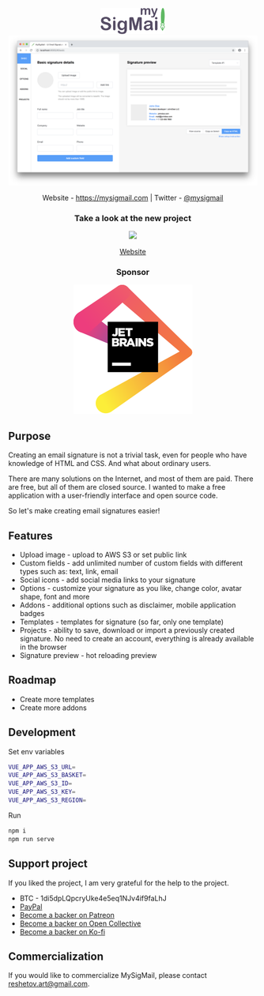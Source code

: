 <p align="center">
  <img src="./logo.png" width="130px">
  <img src="./screenshot.png">
</p>
<p align="center">
  Website - <a href="https://mysigmail.com">https://mysigmail.com</a> | Twitter - <a href="https://twitter.com/mysigmail">@mysigmail</a>
</p>

<h3 align="center">Take a look at the new project</h3>
<p align="center">
  <a href="https://mysigmail.com/card/?ref=github" target="_blank" rel="noopener">
    <img width="400" src="https://mysigmail.s3.eu-central-1.amazonaws.com/upload/msmc-preview.gif">
  </a>
</p>

<p align="center">
  <a href="https://mysigmail.com/card/?ref=github" target="_blank" rel="noopener">Website</a>
</p>


<h3 align="center">Sponsor</h3>
<p align="center">
  <a href="https://www.jetbrains.com/?from=mysigmail" target="_blank" rel="noopener">
    <img src="./jetbrains.svg">
  </a>
</p>

## Purpose

Creating an email signature is not a trivial task, even for people who have knowledge of HTML and CSS. And what about ordinary users.

There are many solutions on the Internet, and most of them are paid. There are free, but all of them are closed source. I wanted to make a free application with a user-friendly interface and open source code.

So let's make creating email signatures easier!

## Features

- Upload image - upload to AWS S3 or set public link
- Custom fields - add unlimited number of custom fields with different types such as: text, link, email
- Social icons - add social media links to your signature
- Options - customize your signature as you like, change color, avatar shape, font and more
- Addons - additional options such as disclaimer, mobile application badges
- Templates - templates for signature (so far, only one template)
- Projects - ability to save, download or import a previously created signature. No need to create an account, everything is already available in the browser
- Signature preview - hot reloading preview

## Roadmap

- Create more templates
- Create more addons

## Development

Set env variables

```bash
VUE_APP_AWS_S3_URL=
VUE_APP_AWS_S3_BASKET=
VUE_APP_AWS_S3_ID=
VUE_APP_AWS_S3_KEY=
VUE_APP_AWS_S3_REGION=
```
Run

```bash
npm i
npm run serve
```

## Support project

If you liked the project, I am very grateful for the help to the project.

- BTC - 1di5dpLQpcryUke4e5eq1NJv4if9faLhJ
- [PayPal](https://www.paypal.me/antonreshetov) 
- [Become a backer on Patreon](https://www.patreon.com/antonreshetov)
- [Become a backer on Open Collective](https://opencollective.com/mysigmail)
- [Become a backer on Ko-fi](https://ko-fi.com/antonreshetov)

## Commercialization
If you would like to commercialize MySigMail, please contact reshetov.art@gmail.com.
